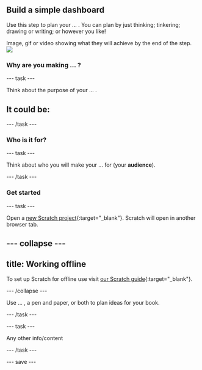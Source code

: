 ## Build a simple dashboard

Use this step to plan your ... . You can plan by just thinking; tinkering; drawing or writing; or however you like! 

Image, gif or video showing what they will achieve by the end of the step. ![](images/image.png)

### Why are you making ... ?

--- task ---

Think about the purpose of your ... . 

It could be:
- 


--- /task ---

### Who is it for?

--- task ---

Think about who you will make your ... for (your **audience**).

--- /task ---

### Get started


--- task ---

Open a [new Scratch project](http://rpf.io/scratch-new){:target="_blank"}. Scratch will open in another browser tab.

--- collapse ---
---
title: Working offline
---

To set up Scratch for offline use visit [our Scratch guide](https://learning-admin.raspberrypi.org/en/projects/getting-started-scratch/1){:target="_blank"}.

--- /collapse ---

Use ... , a pen and paper, or both to plan ideas for your book.

--- /task ---

--- task ---

Any other info/content

--- /task ---

--- save ---

